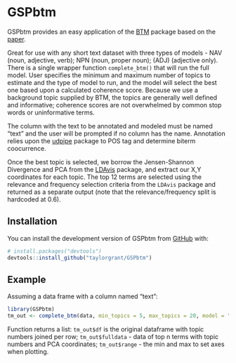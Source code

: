 
<!-- README.md is generated from README.Rmd. Please edit that file -->

# GSPbtm

<!-- badges: start -->
<!-- badges: end -->

GSPbtm provides an easy application of the
[BTM](https://cran.r-project.org/web/packages/BTM/BTM.pdf) package based
on the [paper](https://xiaohuiyan.github.io/paper/BTM-TKDE.pdf).

Great for use with any short text dataset with three types of models -
NAV (noun, adjective, verb); NPN (noun, proper noun); (ADJ) (adjective
only). There is a single wrapper function `complete_btm()` that will run
the full model. User specifies the minimum and maximum number of topics
to estimate and the type of model to run, and the model will select the
best one based upon a calculated coherence score. Because we use a
background topic supplied by BTM, the topics are generally well defined
and informative; coherence scores are not overwhelmed by common stop
words or uninformative terms.

The column with the text to be annotated and modeled must be named
“text” and the user will be prompted if no column has the name.
Annotation relies upon the
[udpipe](https://cran.r-project.org/package=udpipe) package to POS tag
and determine biterm coocurrence.

Once the best topic is selected, we borrow the Jensen-Shannon Divergence
and PCA from the [LDAvis](https://github.com/cpsievert/LDAvis) package,
and extract our X,Y coordinates for each topic. The top 12 terms are
selected using the relevance and frequency selection criteria from the
`LDAvis` package and returned as a separate output (note that the
relevance/frequency split is hardcoded at 0.6).

## Installation

You can install the development version of GSPbtm from
[GitHub](https://github.com/) with:

``` r
# install.packages("devtools")
devtools::install_github("taylorgrant/GSPbtm")
```

## Example

Assuming a data frame with a column named “text”:

``` r
library(GSPbtm)
tm_out <- complete_btm(data, min_topics = 5, max_topics = 20, model = "NAV")
```

Function returns a list: `tm_out$df` is the original dataframe with
topic numbers joined per row; `tm_out$fulldata` - data of top n terms
with topic numbers and PCA coordinates; `tm_out$range` - the min and max
to set axes when plotting.
